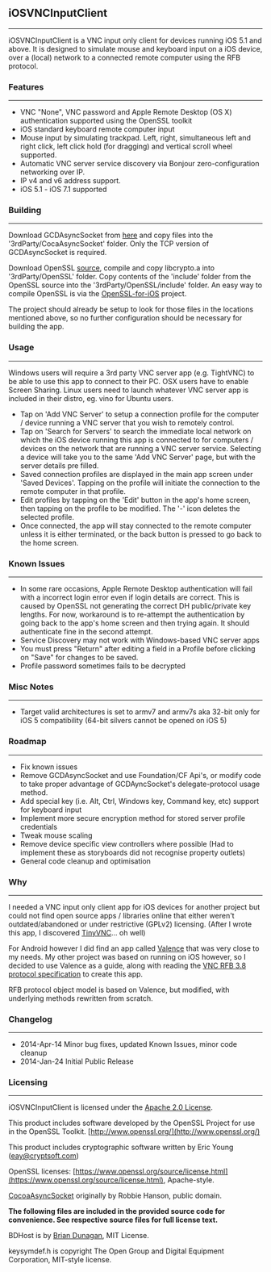 ## iOSVNCInputClient
---
iOSVNCInputClient is a VNC input only client for devices running iOS 5.1 and above.  It is designed to simulate mouse and keyboard input on a iOS device, over a (local) network to a connected remote computer using the RFB protocol.

### Features
---
*  VNC "None", VNC password and Apple Remote Desktop (OS X) authentication supported using the OpenSSL toolkit
*  iOS standard keyboard remote computer input
*  Mouse input by simulating trackpad.  Left, right, simultaneous left and right click, left click hold (for dragging) and vertical scroll wheel supported.
*  Automatic VNC server service discovery via Bonjour zero-configuration networking over IP.
*  IP v4 and v6 address support.
*  iOS 5.1 - iOS 7.1 supported

### Building
---
Download GCDAsyncSocket from [here](https://github.com/robbiehanson/CocoaAsyncSocket/) and copy files into the '3rdParty/CocaAsyncSocket' folder.  Only the TCP version of GCDAsyncSocket is required.

Download OpenSSL [source](https://www.openssl.org/source/), compile and copy libcrypto.a into '3rdParty/OpenSSL' folder.  Copy contents of the 'include' folder from the OpenSSL source into the '3rdParty/OpenSSL/include' folder.  An easy way to compile OpenSSL is via the [OpenSSL-for-iOS](https://github.com/x2on/OpenSSL-for-iPhone) project.

The project should already be setup to look for those files in the locations mentioned above, so no further configuration should be necessary for building the app.

### Usage
---
Windows users will require a 3rd party VNC server app (e.g. TightVNC) to be able to use this app to connect to their PC.  OSX users have to enable Screen Sharing.  Linux users need to launch whatever VNC server app is included in their distro, eg. vino for Ubuntu users.

*  Tap on 'Add VNC Server' to setup a connection profile for the computer / device running a VNC server that you wish to remotely control.  
*  Tap on 'Search for Servers' to search the immediate local network on which the iOS device running this app is connected to for computers / devices on the network that are running a VNC server service.  Selecting a device will take you to the same 'Add VNC Server' page, but with the server details pre filled.
*  Saved connection profiles are displayed in the main app screen under 'Saved Devices'.  Tapping on the profile will initiate the connection to the remote computer in that profile.
*  Edit profiles by tapping on the 'Edit' button in the app's home screen, then tapping on the profile to be modified.  The '-' icon deletes the selected profile.
*  Once connected, the app will stay connected to the remote computer unless it is either terminated, or the back button is pressed to go back to the home screen.

### Known Issues 
---
* In some rare occasions, Apple Remote Desktop authentication will fail with a incorrect login error even if login details are correct.  This is caused by OpenSSL not generating the correct DH public/private key lengths.  For now, workaround is to re-attempt the authentication by going back to the app's home screen and then trying again.  It should authenticate fine in the second attempt.  
* Service Discovery may not work with Windows-based VNC server apps
* You must press "Return" after editing a field in a Profile before clicking on "Save" for changes to be saved.
* Profile password sometimes fails to be decrypted

### Misc Notes
---
*  Target valid architectures is set to armv7 and armv7s aka 32-bit only for iOS 5 compatibility (64-bit silvers cannot be opened on iOS 5)

 
### Roadmap
---
*  Fix known issues
*  Remove GCDAsyncSocket and use Foundation/CF Api's, or modify code to take proper advantage of GCDAyncSocket's delegate-protocol usage method.
*  Add special key (i.e. Alt, Ctrl, Windows key, Command key, etc) support for keyboard input
*  Implement more secure encryption method for stored server profile credentials
*  Tweak mouse scaling
*  Remove device specific view controllers where possible (Had to implement these as storyboards did not recognise property outlets)
*  General code cleanup and optimisation

### Why
---
I needed a VNC input only client app for iOS devices for another project but could not find open source apps / libraries online that either weren't outdated/abandoned or under restrictive (GPLv2) licensing.  (After I wrote this app, I discovered [TinyVNC](https://github.com/sergeystoma/tinyvnc)... oh well)

For Android however I did find an app called [Valence](http://cafbit.com/valence/) that was very close to my needs.  My other project was based on running on iOS however, so I decided to use Valence as a guide, along with reading the [VNC RFB 3.8 protocol specification](www.realvnc.com/docs/rfbproto.pdf) to create this app.  

RFB protocol object model is based on Valence, but modified, with underlying methods rewritten from scratch.

### Changelog
---

* 2014-Apr-14 Minor bug fixes, updated Known Issues, minor code cleanup
* 2014-Jan-24	Initial Public Release

### Licensing
---
iOSVNCInputClient is licensed under the [Apache 2.0 License](http://www.apache.org/licenses/LICENSE-2.0).

This product includes software developed by the OpenSSL Project for use in the OpenSSL Toolkit. [http://www.openssl.org/](http://www.openssl.org/)

This product includes cryptographic software written by Eric Young (eay@cryptsoft.com)

OpenSSL licenses: [https://www.openssl.org/source/license.html](https://www.openssl.org/source/license.html), Apache-style.

[CocoaAsyncSocket](https://github.com/robbiehanson/CocoaAsyncSocket/wiki/License) originally by Robbie Hanson, public domain.

**The following files are included in the provided source code for convenience.  See respective source files for full license text.**

BDHost is by [Brian Dunagan](http://bdunagan.com/2009/11/28/iphone-tip-no-nshost/), MIT License.

keysymdef.h is copyright The Open Group and Digital Equipment Corporation, MIT-style license.